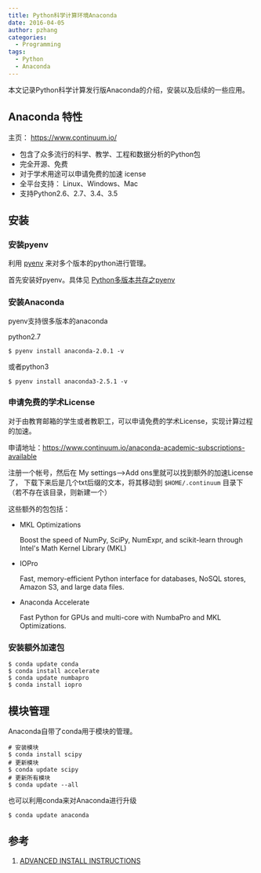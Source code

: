 ```yaml
---
title: Python科学计算环境Anaconda
date: 2016-04-05
author: pzhang
categories:
  - Programming
tags:
  - Python
  - Anaconda
---
```



本文记录Python科学计算发行版Anaconda的介绍，安装以及后续的一些应用。

## Anaconda 特性

主页： https://www.continuum.io/

- 包含了众多流行的科学、教学、工程和数据分析的Python包
- 完全开源、免费
- 对于学术用途可以申请免费的加速 icense
- 全平台支持： Linux、Windows、Mac
- 支持Python2.6、2.7、3.4、3.5

<!--more-->

## 安装

### 安装pyenv

利用 [pyenv](https://github.com/yyuu/pyenv) 来对多个版本的python进行管理。

首先安装好pyenv。具体见 [Python多版本共存之pyenv](/python-pyenv.html)

### 安装Anaconda

pyenv支持很多版本的anaconda

python2.7

    $ pyenv install anaconda-2.0.1 -v

或者python3

    $ pyenv install anaconda3-2.5.1 -v

### 申请免费的学术License

对于由教育邮箱的学生或者教职工，可以申请免费的学术License，实现计算过程的加速。

申请地址：https://www.continuum.io/anaconda-academic-subscriptions-available

注册一个帐号，然后在 My settings-->Add ons里就可以找到额外的加速License了，
下载下来后是几个txt后缀的文本，将其移动到 `$HOME/.continuum` 目录下
（若不存在该目录，则新建一个）

这些额外的包包括：

- MKL Optimizations

    Boost the speed of NumPy, SciPy, NumExpr, and scikit-learn through Intel's Math Kernel Library (MKL)
- IOPro

    Fast, memory-efficient Python interface for databases, NoSQL stores, Amazon S3, and large data files.
- Anaconda Accelerate

    Fast Python for GPUs and multi-core with NumbaPro and MKL Optimizations.

### 安装额外加速包

    $ conda update conda
    $ conda install accelerate
    $ conda update numbapro
    $ conda install iopro


## 模块管理

Anaconda自带了conda用于模块的管理。

    # 安装模块
    $ conda install scipy
    # 更新模块
    $ conda update scipy
    # 更新所有模块
    $ conda update --all


也可以利用conda来对Anaconda进行升级

    $ conda update anaconda



## 参考

1. [ADVANCED INSTALL INSTRUCTIONS](https://docs.continuum.io/advanced-installation)

